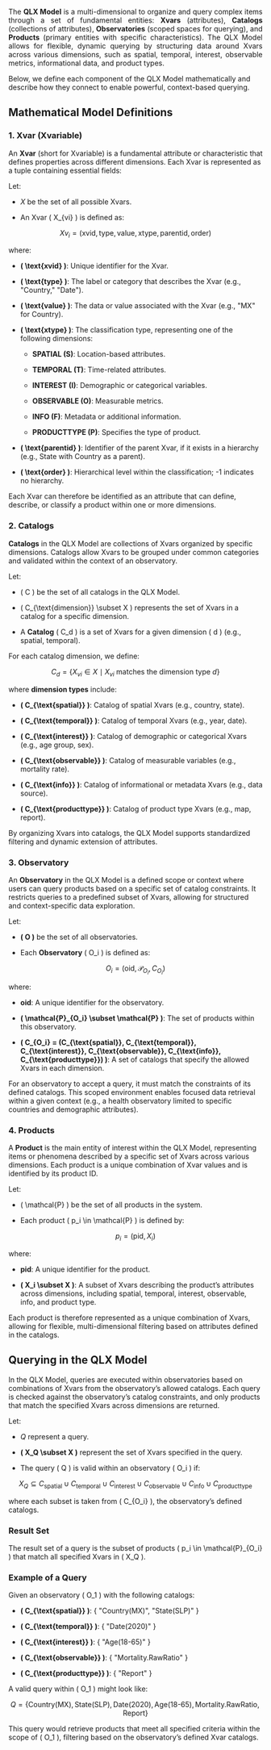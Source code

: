 <p align="justify">
    The <b>QLX Model</b> is a multi-dimensional to organize and query complex items through a set of fundamental entities: <b>Xvars</b> (attributes), <b>Catalogs</b> (collections of attributes), <b>Observatories</b> (scoped spaces for querying), and <b>Products</b> (primary entities with specific characteristics). The QLX Model allows for flexible, dynamic querying by structuring data around Xvars across various dimensions, such as spatial, temporal, interest, observable metrics, informational data, and product types.
</p>

Below, we define each component of the QLX Model mathematically and describe how they connect to enable powerful, context-based querying.

## Mathematical Model Definitions


### 1. Xvar (Xvariable)
An <b>Xvar</b> (short for Xvariable) is a fundamental attribute or characteristic that defines properties across different dimensions. Each Xvar is represented as a tuple containing essential fields:

Let:

- $X$ be the set of all possible Xvars.

- An Xvar \( X_{vi} \) is defined as:

$$
Xv_{i} = (\text{xvid}, \text{type}, \text{value}, \text{xtype}, \text{parentid}, \text{order})
$$

where:

- **\( \text{xvid} \)**: Unique identifier for the Xvar.

- **\( \text{type} \)**: The label or category that describes the Xvar (e.g., "Country," "Date").

- **\( \text{value} \)**: The data or value associated with the Xvar (e.g., "MX" for Country).

- **\( \text{xtype} \)**: The classification type, representing one of the following dimensions:

    - **SPATIAL (S)**: Location-based attributes.

    - **TEMPORAL (T)**: Time-related attributes.

    - **INTEREST (I)**: Demographic or categorical variables.

    - **OBSERVABLE (O)**: Measurable metrics.

    - **INFO (F)**: Metadata or additional information.

    - **PRODUCTTYPE (P)**: Specifies the type of product.

- **\( \text{parentid} \)**: Identifier of the parent Xvar, if it exists in a hierarchy (e.g., State with Country as a parent).

- **\( \text{order} \)**: Hierarchical level within the classification; -1 indicates no hierarchy.

Each Xvar can therefore be identified as an attribute that can define, describe, or classify a product within one or more dimensions.


### 2. Catalogs

**Catalogs** in the QLX Model are collections of Xvars organized by specific dimensions. Catalogs allow Xvars to be grouped under common categories and validated within the context of an observatory.

Let:

- \( C \) be the set of all catalogs in the QLX Model.

- \( C_{\text{dimension}} \subset X \) represents the set of Xvars in a catalog for a specific dimension.

- A **Catalog** \( C_d \) is a set of Xvars for a given dimension \( d \) (e.g., spatial, temporal).

For each catalog dimension, we define:

$$
C_d = \{ X_{vi} \in X \mid X_{vi} \text{ matches the dimension type } d \}
$$

where **dimension types** include:

- **\( C_{\text{spatial}} \)**: Catalog of spatial Xvars (e.g., country, state).

- **\( C_{\text{temporal}} \)**: Catalog of temporal Xvars (e.g., year, date).

- **\( C_{\text{interest}} \)**: Catalog of demographic or categorical Xvars (e.g., age group, sex).

- **\( C_{\text{observable}} \)**: Catalog of measurable variables (e.g., mortality rate).

- **\( C_{\text{info}} \)**: Catalog of informational or metadata Xvars (e.g., data source).

- **\( C_{\text{producttype}} \)**: Catalog of product type Xvars (e.g., map, report).

By organizing Xvars into catalogs, the QLX Model supports standardized filtering and dynamic extension of attributes.

### 3. Observatory

An **Observatory** in the QLX Model is a defined scope or context where users can query products based on a specific set of catalog constraints. It restricts queries to a predefined subset of Xvars, allowing for structured and context-specific data exploration.

Let:

- **\( O \)** be the set of all observatories.

- Each **Observatory** \( O_i \) is defined as:

$$
O_i = (\text{oid}, \mathcal{P}_{O_i}, C_{O_i})
$$

where:

- **oid**: A unique identifier for the observatory.

- **\( \mathcal{P}_{O_i} \subset \mathcal{P} \)**: The set of products within this observatory.

- **\( C_{O_i} = (C_{\text{spatial}}, C_{\text{temporal}}, C_{\text{interest}}, C_{\text{observable}}, C_{\text{info}}, C_{\text{producttype}}) \)**: A set of catalogs that specify the allowed Xvars in each dimension.

For an observatory to accept a query, it must match the constraints of its defined catalogs. This scoped environment enables focused data retrieval within a given context (e.g., a health observatory limited to specific countries and demographic attributes).


### 4. Products

A **Product** is the main entity of interest within the QLX Model, representing items or phenomena described by a specific set of Xvars across various dimensions. Each product is a unique combination of Xvar values and is identified by its product ID.

Let:

- \( \mathcal{P} \) be the set of all products in the system.

- Each product \( p_i \in \mathcal{P} \) is defined by:

$$
p_i = (\text{pid}, X_{i})
$$

where:

- **pid**: A unique identifier for the product.

- **\( X_i \subset X \)**: A subset of Xvars describing the product’s attributes across dimensions, including spatial, temporal, interest, observable, info, and product type.

Each product is therefore represented as a unique combination of Xvars, allowing for flexible, multi-dimensional filtering based on attributes defined in the catalogs.

## Querying in the QLX Model

In the QLX Model, queries are executed within observatories based on combinations of Xvars from the observatory’s allowed catalogs. Each query is checked against the observatory’s catalog constraints, and only products that match the specified Xvars across dimensions are returned.

Let:

- $Q$ represent a query.

- **\( X_Q \subset X \)** represent the set of Xvars specified in the query.

- The query \( Q \) is valid within an observatory \( O_i \) if:

$$
X_Q \subseteq C_{\text{spatial}} \cup C_{\text{temporal}} \cup C_{\text{interest}} \cup C_{\text{observable}} \cup C_{\text{info}} \cup C_{\text{producttype}}
$$

where each subset is taken from \( C_{O_i} \), the observatory’s defined catalogs.

### Result Set

The result set of a query is the subset of products \( p_i \in \mathcal{P}_{O_i} \) that match all specified Xvars in \( X_Q \).

### Example of a Query

Given an observatory \( O_1 \) with the following catalogs:

- **\( C_{\text{spatial}} \)**: \{ "Country(MX)", "State(SLP)" \}

- **\( C_{\text{temporal}} \)**: \{ "Date(2020)" \}

- **\( C_{\text{interest}} \)**: \{ "Age(18-65)" \}

- **\( C_{\text{observable}} \)**: \{ "Mortality.RawRatio" \}

- **\( C_{\text{producttype}} \)**: \{ "Report" \}

A valid query within \( O_1 \) might look like:

$$
Q = \{ \text{Country(MX)}, \text{State(SLP)}, \text{Date(2020)}, \text{Age(18-65)}, \text{Mortality.RawRatio}, \text{Report} \}
$$

This query would retrieve products that meet all specified criteria within the scope of \( O_1 \), filtering based on the observatory’s defined Xvar catalogs.
